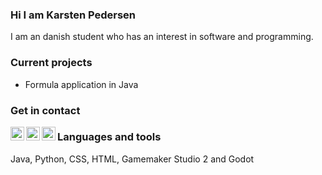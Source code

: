 ### Hi I am Karsten Pedersen
I am an danish student who has an interest in software and programming.

### Current projects
- Formula application in Java

### Get in contact
[<img align="left" width="22px" src="https://cdn.jsdelivr.net/npm/simple-icons@3.0.1/icons/twitter.svg">][twitter]
[<img align="left" width="22px" src="https://cdn.jsdelivr.net/npm/simple-icons@3.0.1/icons/youtube.svg">][youtube]
[<img align="left" width="22px" src="https://cdn.jsdelivr.net/npm/simple-icons@3.0.1/icons/gmail.svg">][gmail]

### Languages and tools
Java, Python, CSS, HTML, Gamemaker Studio 2 and Godot

[twitter]: https://twitter.com/KarstenFinderup
[youtube]: https://www.youtube.com/channel/UCPUSU_U5RsqrcPoNHDKsWEg
[gmail]: https://mail.google.com/mail/?view=cm&fs=1&to=contactkarstenpedersen@gmail.com
